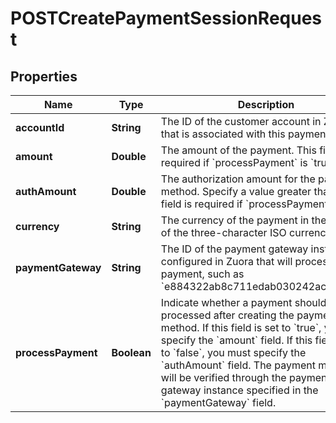 

# POSTCreatePaymentSessionRequest


## Properties

| Name | Type | Description | Notes |
|------------ | ------------- | ------------- | -------------|
|**accountId** | **String** | The ID of the customer account in Zuora that is associated with this payment method.  |  |
|**amount** | **Double** | The amount of the payment.  This field is required if &#x60;processPayment&#x60; is &#x60;true&#x60;.  |  [optional] |
|**authAmount** | **Double** | The authorization amount for the payment method. Specify a value greater than 0.  This field is required if &#x60;processPayment&#x60; is false.  |  [optional] |
|**currency** | **String** | The currency of the payment in the format of the three-character ISO currency code.  |  |
|**paymentGateway** | **String** | The ID of the payment gateway instance configured in Zuora that will process the payment, such as &#x60;e884322ab8c711edab030242ac120004&#x60;.  |  |
|**processPayment** | **Boolean** | Indicate whether a payment should be processed after creating the payment method.  If this field is set to &#x60;true&#x60;, you must specify the &#x60;amount&#x60; field.  If this field is set to &#x60;false&#x60;, you must specify the &#x60;authAmount&#x60; field. The payment method will be verified through the payment gateway instance specified in the &#x60;paymentGateway&#x60; field.  |  |



